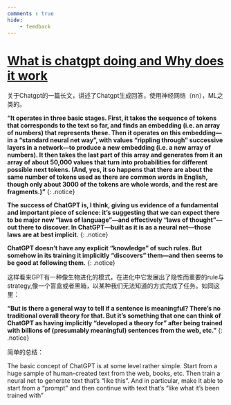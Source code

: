 ```yaml
---
comments : true
hide:
    - feedback
---
```



<script defer src="https://vercount.one/js"></script>

# [What is chatgpt doing and Why does it work](https://writings.stephenwolfram.com/2023/02/what-is-chatgpt-doing-and-why-does-it-work/)

关于Chatgpt的一篇长文，讲述了Chatgpt生成回答，使用神经网络（nn），ML之类的。

**“It operates in three basic stages. First, it takes the sequence of tokens that corresponds to the text so far, and finds an embedding (i.e. an array of numbers) that represents these. Then it operates on this embedding—in a “standard neural net way”, with values “rippling through” successive layers in a network—to produce a new embedding (i.e. a new array of numbers). It then takes the last part of this array and generates from it an array of about 50,000 values that turn into probabilities for different possible next tokens. (And, yes, it so happens that there are about the same number of tokens used as there are common words in English, though only about 3000 of the tokens are whole words, and the rest are fragments.)”**
{: .notice}

**The success of ChatGPT is, I think, giving us evidence of a fundamental and important piece of science: it’s suggesting that we can expect there to be major new “laws of language”—and effectively “laws of thought”—out there to discover. In ChatGPT—built as it is as a neural net—those laws are at best implicit.**
{: .notice}

**ChatGPT doesn’t have any explicit “knowledge” of such rules. But somehow in its training it implicitly “discovers” them—and then seems to be good at following them.**
{: .notice}

这样看来GPT有一种像生物进化的模式，在进化中它发展出了隐性而重要的rule与strategy,像一个盲盒或者黑箱，以某种我们无法知道的方式完成了任务。如同这里：

**“But is there a general way to tell if a sentence is meaningful? There’s no traditional overall theory for that. But it’s something that one can think of ChatGPT as having implicitly “developed a theory for” after being trained with billions of (presumably meaningful) sentences from the web, etc.”**
{: .notice}

简单的总结：

The basic concept of ChatGPT is at some level rather simple. Start from a huge sample of human-created text from the web, books, etc. Then train a neural net to generate text that’s “like this”. And in particular, make it able to start from a “prompt” and then continue with text that’s “like what it’s been trained with”

<!--<span id="busuanzi_container_page_pv">本页总访问量<span id="busuanzi_value_page_pv"></span>次</span>
<span id="busuanzi_container_page_uv">本页总访客数 <span id="busuanzi_value_page_uv"></span> 人</span>-->